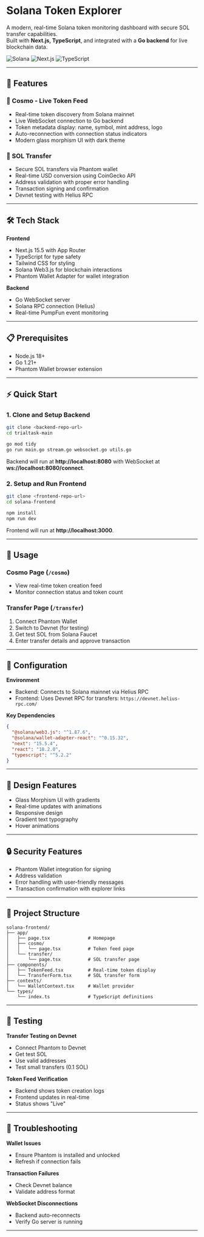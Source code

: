 # Solana Token Explorer

A modern, real-time Solana token monitoring dashboard with secure SOL transfer capabilities.  
Built with **Next.js, TypeScript**, and integrated with a **Go backend** for live blockchain data.

![Solana](https://img.shields.io/badge/Solana-Web3-4E44CE?style=for-square&logo=solana&logoColor=white)
![Next.js](https://img.shields.io/badge/Next.js-15.5-000000?style=for-square&logo=next.js&logoColor=white)
![TypeScript](https://img.shields.io/badge/TypeScript-5.2-3178C6?style=for-square&logo=typescript&logoColor=white)

---

## 🚀 Features

### 🌌 Cosmo - Live Token Feed
- Real-time token discovery from Solana mainnet  
- Live WebSocket connection to Go backend  
- Token metadata display: name, symbol, mint address, logo  
- Auto-reconnection with connection status indicators  
- Modern glass morphism UI with dark theme  

### 💸 SOL Transfer
- Secure SOL transfers via Phantom wallet  
- Real-time USD conversion using CoinGecko API  
- Address validation with proper error handling  
- Transaction signing and confirmation  
- Devnet testing with Helius RPC  

---

## 🛠 Tech Stack

**Frontend**
- Next.js 15.5 with App Router  
- TypeScript for type safety  
- Tailwind CSS for styling  
- Solana Web3.js for blockchain interactions  
- Phantom Wallet Adapter for wallet integration  

**Backend**
- Go WebSocket server  
- Solana RPC connection (Helius)  
- Real-time PumpFun event monitoring  

---

## 📋 Prerequisites
- Node.js 18+  
- Go 1.21+  
- Phantom Wallet browser extension  

---

## ⚡ Quick Start

### 1. Clone and Setup Backend
```bash
git clone <backend-repo-url>
cd trialtask-main

go mod tidy
go run main.go stream.go websocket.go utils.go
```
Backend will run at **http://localhost:8080** with WebSocket at **ws://localhost:8080/connect**.

### 2. Setup and Run Frontend
```bash
git clone <frontend-repo-url>
cd solana-frontend

npm install
npm run dev
```
Frontend will run at **http://localhost:3000**.

---

## 🎯 Usage

### Cosmo Page (`/cosmo`)
- View real-time token creation feed  
- Monitor connection status and token count  

### Transfer Page (`/transfer`)
1. Connect Phantom Wallet  
2. Switch to Devnet (for testing)  
3. Get test SOL from Solana Faucet  
4. Enter transfer details and approve transaction  

---

## 🔧 Configuration

**Environment**
- Backend: Connects to Solana mainnet via Helius RPC  
- Frontend: Uses Devnet RPC for transfers: `https://devnet.helius-rpc.com/`  

**Key Dependencies**
```json
{
  "@solana/web3.js": "^1.87.6",
  "@solana/wallet-adapter-react": "^0.15.32",
  "next": "15.5.4",
  "react": "18.2.0",
  "typescript": "^5.2.2"
}
```

---

## 🎨 Design Features
- Glass Morphism UI with gradients  
- Real-time updates with animations  
- Responsive design  
- Gradient text typography  
- Hover animations  

---

## 🔒 Security Features
- Phantom Wallet integration for signing  
- Address validation  
- Error handling with user-friendly messages  
- Transaction confirmation with explorer links  

---

## 📁 Project Structure
```
solana-frontend/
├── app/
│   ├── page.tsx              # Homepage
│   ├── cosmo/
│   │   └── page.tsx          # Token feed page
│   └── transfer/
│       └── page.tsx          # SOL transfer page
├── components/
│   ├── TokenFeed.tsx         # Real-time token display
│   └── TransferForm.tsx      # SOL transfer form
├── contexts/
│   └── WalletContext.tsx     # Wallet provider
└── types/
    └── index.ts              # TypeScript definitions
```

---

## 🧪 Testing

**Transfer Testing on Devnet**
- Connect Phantom to Devnet  
- Get test SOL  
- Use valid addresses  
- Test small transfers (0.1 SOL)  

**Token Feed Verification**
- Backend shows token creation logs  
- Frontend updates in real-time  
- Status shows "Live"  

---

## 🐛 Troubleshooting

**Wallet Issues**
- Ensure Phantom is installed and unlocked  
- Refresh if connection fails  

**Transaction Failures**
- Check Devnet balance  
- Validate address format  

**WebSocket Disconnections**
- Backend auto-reconnects  
- Verify Go server is running  

---

